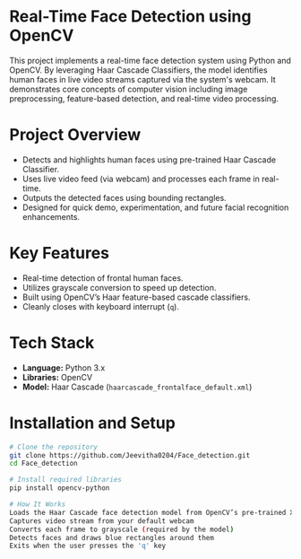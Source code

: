 # Real-Time Face Detection using OpenCV

This project implements a real-time face detection system using Python and OpenCV. By leveraging Haar Cascade Classifiers, the model identifies human faces in live video streams captured via the system's webcam. It demonstrates core concepts of computer vision including image preprocessing, feature-based detection, and real-time video processing.

# Project Overview

- Detects and highlights human faces using pre-trained Haar Cascade Classifier.
- Uses live video feed (via webcam) and processes each frame in real-time.
- Outputs the detected faces using bounding rectangles.
- Designed for quick demo, experimentation, and future facial recognition enhancements.

# Key Features

- Real-time detection of frontal human faces.
- Utilizes grayscale conversion to speed up detection.
- Built using OpenCV’s Haar feature-based cascade classifiers.
- Cleanly closes with keyboard interrupt (`q`).

# Tech Stack

- **Language:** Python 3.x  
- **Libraries:** OpenCV  
- **Model:** Haar Cascade (`haarcascade_frontalface_default.xml`)  

# Installation and Setup

```bash
# Clone the repository
git clone https://github.com/Jeevitha0204/Face_detection.git
cd Face_detection

# Install required libraries
pip install opencv-python

# How It Works
Loads the Haar Cascade face detection model from OpenCV’s pre-trained XML files
Captures video stream from your default webcam
Converts each frame to grayscale (required by the model)
Detects faces and draws blue rectangles around them
Exits when the user presses the 'q' key
